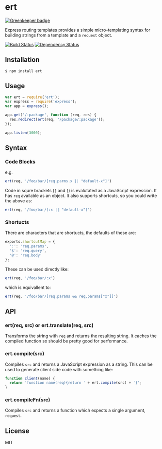 # ert

[![Greenkeeper badge](https://badges.greenkeeper.io/ForbesLindesay/ert.svg)](https://greenkeeper.io/)

Express routing templates provides a simple micro-templating syntax for building strings from a template and a `request` object.

[![Build Status](https://img.shields.io/travis/ForbesLindesay/ert/master.svg)](https://travis-ci.org/ForbesLindesay/ert)
[![Dependency Status](https://img.shields.io/david/ForbesLindesay/ert.svg)](https://david-dm.org/ForbesLindesay/ert)

## Installation

    $ npm install ert

## Usage

```js
var ert = require('ert');
var express = require('express');
var app = express();

app.get('/:package', function (req, res) {
  res.redirect(ert(req, '/package/:package'));
});

app.listen(3000);
```

## Syntax

### Code Blocks

e.g.

```js
ert(req, '/foo/bar/[req.parms.x || "default-x"]')
```

Code in squre brackets (`[` and `]`) is evalutated as a JavaScript expression.  It has `req` available as an object.  It also supports shortcuts, so you could write the above as:

```js
ert(req, '/foo/bar/[:x || "default-x"]')
```

### Shortucts

There are characters that are shortucts, the defaults of these are:

```js
exports.shortcutMap = {
  ':': 'req.params',
  '$': 'req.query',
  '@': 'req.body'
};
```

These can be used directly like:

```js
ert(req, '/foo/bar/:x')
```

which is equivallent to:

```js
ert(req, '/foo/bar/[req.params && req.params["x"]]')
```

## API

### ert(req, src) or ert.translate(req, src)

Transforms the string with `req` and returns the resulting string.  It caches the compiled function so should be pretty good for performance.

### ert.compile(src)

Compiles `src` and returns a JavaScript expression as a string.  This can be used to generate client side code with something like:

```js
function client(name) {
  return 'function name(req){return ' + ert.compile(src) + '}';
}
```

### ert.compileFn(src)

Compiles `src` and returns a function which expects a single argument, `request`.

## License

MIT
